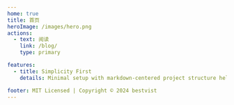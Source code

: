 ```yaml
---
home: true
title: 首页
heroImage: /images/hero.png
actions:
  - text: 阅读
    link: /blog/
    type: primary

features:
  - title: Simplicity First
    details: Minimal setup with markdown-centered project structure helps you focus on writing.

footer: MIT Licensed | Copyright © 2024 bestvist
---
```

